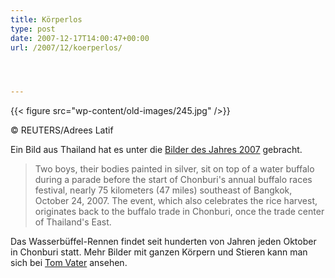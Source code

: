 ```yaml
---
title: Körperlos
type: post
date: 2007-12-17T14:00:47+00:00
url: /2007/12/koerperlos/




---
```

<div class="flickr">
  {{< figure src="wp-content/old-images/245.jpg" />}}

  <p>
    &copy; REUTERS/Adrees Latif
  </p>
</div>

Ein Bild aus Thailand hat es unter die [Bilder des Jahres 2007][1] gebracht.

> Two boys, their bodies painted in silver, sit on top of a water buffalo during a parade before the start of Chonburi's annual buffalo races festival, nearly 75 kilometers (47 miles) southeast of Bangkok, October 24, 2007. The event, which also celebrates the rice harvest, originates back to the buffalo trade in Chonburi, once the trade center of Thailand's East.

Das Wasserbüffel-Rennen findet seit hunderten von Jahren jeden Oktober in Chonburi statt. Mehr Bilder mit ganzen Körpern und Stieren kann man sich bei [Tom Vater][2] ansehen.

 [1]: http://www.reuters.com/news/pictures/slideshow?collectionId=1067
 [2]: http://www.tomvater.com/chonburi.html
